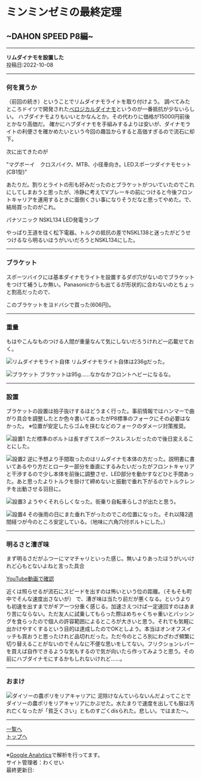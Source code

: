 # ミンミンゼミの最終定理

## ~DAHON SPEED P8編~

---

**リムダイナモを設置した**  
投稿日:2022-10-08

---

### 何を買うか

（前回の続き）ということでリムダイナモライトを取り付けよう。
調べてみたところドイツで開発された[べロジカルダイナモ](https://cyclesgrandbois.com/SHOP/velogical.html)というのが一番抵抗が少ないらしい。
ハブダイナモよりもいいとかなんとか。その代わりに価格が15000円前後とかなり高価だ。
確かにハブダイナモを手組みするよりは安いが、ダイナモライトの利便さを確かめたいという今回の趣旨からすると高価すぎるので流石に却下。

次に出てきたのが

"マグボーイ　クロスバイク、MTB、小径車向き。LEDスポーツダイナモセット (CB1型)"

あたりだ。割りとライトの形も好みだったのとブラケットがついていたのでこれにしてしまおうと思ったが、冷静に考えてVブレーキの前につけると今後フロントキャリアを運用するときに面倒くさい事になりそうだなと思ってやめた。で、結局買ったのがこれ。

パナソニック NSKL134 LED発電ランプ

やっぱり王道を往く松下電器。トルクの抵抗の差でNSKL138と迷ったがどうせつけるなら明るいほうがいいだろうとNSKL134にした。

---

### ブラケット

スポーツバイクには基本ダイナモライトを設置するダボ穴がないのでブラケットをつけて補うしか無い。Panasonicからも出てるが形状的に合わないのとちょっと割高だったので、

このブラケットをヨドバシで買った(606円)。

---

### 重量

もはやこんなものつける人間が重量なんて気にしないだろうけれど一応載せておく。

![リムダイナモライト自体](images5/20220921_163144.jpg)
リムダイナモライト自体は236gだった。

![ブラケット](images5/20220922_185150.jpg)
ブラケットは95g……なかなかフロントヘビーになるな。

---

### 設置

ブラケットの設置は拍子抜けするほどうまく行った。事前情報ではハンマーで曲がり具合を調整したとか色々書いてあったがP8標準のフォークにその必要はなかった。
※位置が安定したらゴムを挟むなどのフォークのダメージ対策推奨。

![設置1](images5/20220922_190340.jpg)
ただ標準のボルトは長すぎてスポークスレスレだったので後日変えることにした。

![設置2](images5/20220922_192313.jpg)
逆に予想より手間取ったのはリムダイナモ本体の方だった。説明書に書いてあるやり方だとローター部分を垂直にするみたいだったがフロントキャリアと干渉するので少し本体を前後に調整させ、LED部分を動かすなどひと手間あった。あと思ったよりトルクを掛けて締めないと振動で垂れ下がるのでトルクレンチを出動させる羽目に。

![設置3](images5/20220922_195605.jpg)
ようやくそれらしくなった。街乗り自転車らしさが出たと思う。

![設置4](images5/20220925_171824.jpg)
その後雨の日にまた垂れ下がったのでこの位置になった。それ以降2週間経つが今のところ安定している。（地味に六角穴付ボルトにした。）

---

### 明るさと漕ぎ味

まず明るさだがふつーにママチャリといった感じ。無いよりあったほうがいいけれど心もとないよねと言った具合

[YouTube動画で確認](https://www.youtube.com/embed/KWPB3Q1BaYE)

近くは照らせるが流石にスピードを出すのは怖いという位の距離。（そもそも町中でそんな速度出さないが）
で、漕ぎ味は当たり前だが悪くなる。というよりも初速を出すまでがギア一つ分重く感じる。加速さえつけば一定速回すのはあまり苦にならない。ただ友人に試乗してもらった際はめちゃくちゃ重いとバッシングを食らったので個人の許容範囲によるところが大きいと思う。それでも気軽に出かけやすくするという目的は達成したのでOKとしよう。本当はオンオフスイッチも買おうと思ったけれど品切れだった。ただ今のところ別にわざわざ頻繁に切り替えることがないのでそんなに不便な思いをしてない。フリクションレバーを買えば自作できるような気もするので気が向いたら作ってみようと思う。その前にハブダイナモにするかもしれないけれど……。

---

### おまけ

![ダイソーの農ポリをリアキャリアに](images5/20220927_195718.jpg)
泥除けなんていらないんだよってことでダイソーの農ポリをリアキャリアにかぶせた。水たまりで速度を出しても服は汚れ亡くなったが「貧乏くさい」とものすごくdisられた。悲しい。ではまた～。

---

[一覧へ](./Link.md)  
[トップへ](/)

---

※[Google Analytics](https://wahoij.github.io/GAPolicy.html)で解析を行ってます。  
サイト管理者：わくせい  
最終更新日:<time id="modify"></time>

